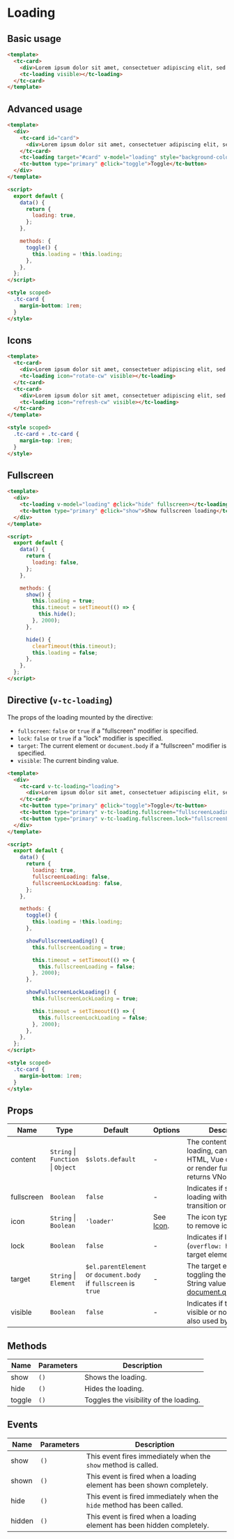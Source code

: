 # Loading

## Basic usage

```html
<template>
  <tc-card>
    <div>Lorem ipsum dolor sit amet, consectetuer adipiscing elit, sed diam nonummy nibh euismod tincidunt ut laoreet dolore magna aliquam erat volutpat. Ut wisi enim ad minim veniam, quis nostrud exerci tation ullamcorper suscipit lobortis nisl ut aliquip ex ea commodo consequat. Duis autem vel eum iriure dolor in hendrerit in vulputate velit esse molestie consequat, vel illum dolore eu feugiat nulla facilisis at vero eros et accumsan et iusto odio dignissim qui blandit praesent luptatum zzril delenit augue duis dolore te feugait nulla facilisi. Nam liber tempor cum soluta nobis eleifend option congue nihil imperdiet doming id quod mazim placerat facer possim assum. Typi non habent claritatem insitam; est usus legentis in iis qui facit eorum claritatem.</div>
    <tc-loading visible></tc-loading>
  </tc-card>
</template>
```

## Advanced usage

```html
<template>
  <div>
    <tc-card id="card">
      <div>Lorem ipsum dolor sit amet, consectetuer adipiscing elit, sed diam nonummy nibh euismod tincidunt ut laoreet dolore magna aliquam erat volutpat. Ut wisi enim ad minim veniam, quis nostrud exerci tation ullamcorper suscipit lobortis nisl ut aliquip ex ea commodo consequat. Duis autem vel eum iriure dolor in hendrerit in vulputate velit esse molestie consequat, vel illum dolore eu feugiat nulla facilisis at vero eros et accumsan et iusto odio dignissim qui blandit praesent luptatum zzril delenit augue duis dolore te feugait nulla facilisi. Nam liber tempor cum soluta nobis eleifend option congue nihil imperdiet doming id quod mazim placerat facer possim assum. Typi non habent claritatem insitam; est usus legentis in iis qui facit eorum claritatem.</div>
    </tc-card>
    <tc-loading target="#card" v-model="loading" style="background-color: rgba(0,0,0,.75); color: #fff;">Loading...</tc-loading>
    <tc-button type="primary" @click="toggle">Toggle</tc-button>
  </div>
</template>

<script>
  export default {
    data() {
      return {
        loading: true,
      };
    },

    methods: {
      toggle() {
        this.loading = !this.loading;
      },
    },
  };
</script>

<style scoped>
  .tc-card {
    margin-bottom: 1rem;
  }
</style>
```

## Icons

```html
<template>
  <tc-card>
    <div>Lorem ipsum dolor sit amet, consectetuer adipiscing elit, sed diam nonummy nibh euismod tincidunt ut laoreet dolore magna aliquam erat volutpat. Ut wisi enim ad minim veniam, quis nostrud exerci tation ullamcorper suscipit lobortis nisl ut aliquip ex ea commodo consequat. Duis autem vel eum iriure dolor in hendrerit in vulputate velit esse molestie consequat, vel illum dolore eu feugiat nulla facilisis at vero eros et accumsan et iusto odio dignissim qui blandit praesent luptatum zzril delenit augue duis dolore te feugait nulla facilisi.</div>
    <tc-loading icon="rotate-cw" visible></tc-loading>
  </tc-card>
  <tc-card>
    <div>Lorem ipsum dolor sit amet, consectetuer adipiscing elit, sed diam nonummy nibh euismod tincidunt ut laoreet dolore magna aliquam erat volutpat. Ut wisi enim ad minim veniam, quis nostrud exerci tation ullamcorper suscipit lobortis nisl ut aliquip ex ea commodo consequat. Duis autem vel eum iriure dolor in hendrerit in vulputate velit esse molestie consequat, vel illum dolore eu feugiat nulla facilisis at vero eros et accumsan et iusto odio dignissim qui blandit praesent luptatum zzril delenit augue duis dolore te feugait nulla facilisi.</div>
    <tc-loading icon="refresh-cw" visible></tc-loading>
  </tc-card>
</template>

<style scoped>
  .tc-card + .tc-card {
    margin-top: 1rem;
  }
</style>
```

## Fullscreen

```html
<template>
  <div>
    <tc-loading v-model="loading" @click="hide" fullscreen></tc-loading>
    <tc-button type="primary" @click="show">Show fullscreen loading</tc-button>
  </div>
</template>

<script>
  export default {
    data() {
      return {
        loading: false,
      };
    },

    methods: {
      show() {
        this.loading = true;
        this.timeout = setTimeout(() => {
          this.hide();
        }, 2000);
      },

      hide() {
        clearTimeout(this.timeout);
        this.loading = false;
      },
    },
  };
</script>
```

## Directive (`v-tc-loading`)

The props of the loading mounted by the directive:

- `fullscreen`: `false` or `true` if a "fullscreen" modifier is specified.
- `lock`: `false` or `true` if a "lock" modifier is specified.
- `target`: The current element or `document.body` if a "fullscreen" modifier is specified.
- `visible`: The current binding value.

```html
<template>
  <div>
    <tc-card v-tc-loading="loading">
      <div>Lorem ipsum dolor sit amet, consectetuer adipiscing elit, sed diam nonummy nibh euismod tincidunt ut laoreet dolore magna aliquam erat volutpat. Ut wisi enim ad minim veniam, quis nostrud exerci tation ullamcorper suscipit lobortis nisl ut aliquip ex ea commodo consequat. Duis autem vel eum iriure dolor in hendrerit in vulputate velit esse molestie consequat, vel illum dolore eu feugiat nulla facilisis at vero eros et accumsan et iusto odio dignissim qui blandit praesent luptatum zzril delenit augue duis dolore te feugait nulla facilisi. Nam liber tempor cum soluta nobis eleifend option congue nihil imperdiet doming id quod mazim placerat facer possim assum. Typi non habent claritatem insitam; est usus legentis in iis qui facit eorum claritatem.</div>
    </tc-card>
    <tc-button type="primary" @click="toggle">Toggle</tc-button>
    <tc-button type="primary" v-tc-loading.fullscreen="fullscreenLoading" @click="showFullscreenLoading">Show fullscreen loading</tc-button>
    <tc-button type="primary" v-tc-loading.fullscreen.lock="fullscreenLockLoading" @click="showFullscreenLockLoading">Show fullscreen lock loading</tc-button>
  </div>
</template>

<script>
  export default {
    data() {
      return {
        loading: true,
        fullscreenLoading: false,
        fullscreenLockLoading: false,
      };
    },

    methods: {
      toggle() {
        this.loading = !this.loading;
      },

      showFullscreenLoading() {
        this.fullscreenLoading = true;

        this.timeout = setTimeout(() => {
          this.fullscreenLoading = false;
        }, 2000);
      },

      showFullscreenLockLoading() {
        this.fullscreenLockLoading = true;

        this.timeout = setTimeout(() => {
          this.fullscreenLockLoading = false;
        }, 2000);
      },
    },
  };
</script>

<style scoped>
  .tc-card {
    margin-bottom: 1rem;
  }
</style>
```

## Props

| Name | Type | Default | Options | Description |
| --- | --- | --- | --- | --- |
| content | `String` \| `Function` \| `Object` | `$slots.default` | - | The content of the loading, can be text, HTML, Vue component or render function which returns VNode. |
| fullscreen | `Boolean` | `false` | - | Indicates if show the loading with fade transition or not. |
| icon | `String` \| `Boolean` | `'loader'` | See [Icon](/#/icon). | The icon type. Set `false` to remove icon. |
| lock | `Boolean` | `false` | - | Indicates if lock (`overflow: hidden`) the target element or not. |
| target | `String` \| `Element` | `$el.parentElement` or `document.body` if `fullscreen` is `true` | - | The target element for toggling the loading. String value is for [document.querySelector](https://developer.mozilla.org/en-US/docs/Web/API/Document/querySelector). |
| visible | `Boolean` | `false` | - | Indicates if the loading is visible or not. This prop also used by `v-model`. |

## Methods

| Name | Parameters | Description |
| --- | --- | --- |
| show | `()` | Shows the loading. |
| hide | `()` | Hides the loading. |
| toggle | `()` | Toggles the visibility of the loading. |

## Events

| Name | Parameters | Description |
| --- | --- | --- |
| show | `()` | This event fires immediately when the `show` method is called. |
| shown | `()` | This event is fired when a loading element has been shown completely. |
| hide | `()` | This event is fired immediately when the `hide` method has been called. |
| hidden | `()` | This event is fired when a loading element has been hidden completely. |
